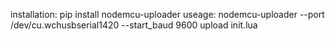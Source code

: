 installation:
	pip install nodemcu-uploader
useage:
	nodemcu-uploader --port /dev/cu.wchusbserial1420 --start_baud 9600 upload init.lua
